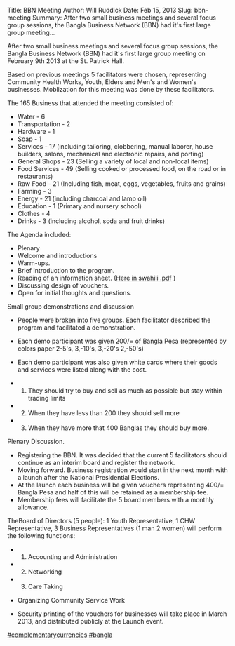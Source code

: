 Title: BBN Meeting
Author: Will Ruddick
Date: Feb 15, 2013
Slug: bbn-meeting
Summary: After two small business meetings and several focus group sessions, the Bangla Business Network (BBN) had it's first large group meeting...

After two small business meetings and several focus group sessions, the
Bangla Business Network (BBN) had it's first large group meeting on
February 9th 2013 at the St. Patrick Hall.

Based on previous meetings 5 facilitators were chosen, representing
Community Health Works, Youth, Elders and Men's and Women's
businesses. Moblization for this meeting was done by these facilitators.

The 165 Business that attended the meeting consisted of:

- Water - 6
- Transportation - 2
- Hardware - 1
- Soap - 1
- Services - 17 (including tailoring, clobbering, manual laborer,
  house builders, salons, mechanical and electronic repairs, and
  porting)
- General Shops - 23 (Selling a variety of local and non-local items)
- Food Services - 49 (Selling cooked or processed food, on the road or
  in restaurants)
- Raw Food - 21 (Including fish, meat, eggs, vegetables, fruits and
  grains)
- Farming - 3
- Energy - 21 (including charcoal and lamp oil)
- Education - 1 (Primary and nursery school)
- Clothes - 4
- Drinks - 3 (including alcohol, soda and fruit drinks)

The Agenda included:

- Plenary
- Welcome and introductions
- Warm-ups.
- Brief Introduction to the program.
- Reading of an information sheet. ([Here in swahili
  .pdf](http://grassrootseconomics.org/sites/koru.or.ke/files/BBN-meeting-flyer-swahili.pdf)
  )
- Discussing design of vouchers.
- Open for initial thoughts and questions.

Small group demonstrations and discussion

- People were broken into five groups. Each facilitator described the
  program and facilitated a demonstration.
- Each demo participant was given 200/= of Bangla Pesa (represented by
  colors paper 2-5's, 3,-10's, 3,-20's 2,-50's)
- Each demo participant was also given white cards where their goods
  and services were listed along with the cost.
- 1.  They should try to buy and sell as much as possible but stay
      within trading limits

- 2.  When they have less than 200 they should sell more

- 3.  When they have more that 400 Banglas they should buy more.

Plenary Discussion.

- Registering the BBN. It was decided that the current 5 facilitators
  should continue as an interim board and register the network.
- Moving forward. Business registration would start in the next month
  with a launch after the National Presidential Elections.
- At the launch each business will be given vouchers representing
  400/= Bangla Pesa and half of this will be retained as a membership
  fee.
- Membership fees will facilitate the 5 board members with a monthly
  allowance.

TheBoard of Directors (5 people): 1 Youth Representative, 1 CHW
Representative, 3 Business Representatives (1 man 2 women) will perform
the following functions:

- 1.  Accounting and Administration

- 2.  Networking

- 3.  Care Taking

- Organizing Community Service Work
- Security printing of the vouchers for businesses will take place in
  March 2013, and distributed publicly at the Launch event.

[#complementarycurrencies](https://www.grassrootseconomics.org/blog/hashtags/complementarycurrencies)
[#bangla](https://www.grassrootseconomics.org/blog/hashtags/bangla)
